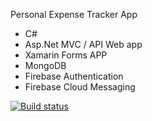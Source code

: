 Personal Expense Tracker App

- C#
- Asp.Net MVC / API Web app
- Xamarin Forms APP
-  MongoDB
- Firebase Authentication 
- Firebase Cloud Messaging



[![Build status](https://ci.appveyor.com/api/projects/status/bs0ek9y13nfncwhb?svg=true)](https://ci.appveyor.com/project/jaimemorais/expensetrackerweb)


